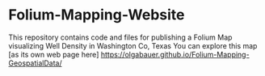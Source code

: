 # Folium-Mapping-Website
This repository contains code and files for publishing a Folium Map visualizing Well Density in Washington Co, Texas
You can explore this map [as its own web page here] 
https://olgabauer.github.io/Folium-Mapping-GeospatialData/
